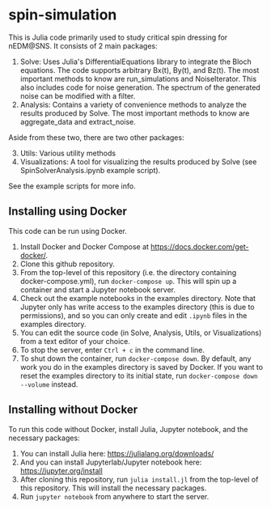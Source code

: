 # spin-simulation

This is Julia code primarily used to study critical spin dressing for nEDM@SNS. It consists of 2 main packages:

1. Solve: Uses Julia's DifferentialEquations library to integrate the Bloch equations. The code supports arbitrary Bx(t), By(t), and Bz(t).
    The most important methods to know are run_simulations and NoiseIterator.
    This also includes code for noise generation. The spectrum of the generated noise can be modified with a filter.
2. Analysis: Contains a variety of convenience methods to analyze the results produced by Solve.
    The most important methods to know are aggregate_data and extract_noise.
    
Aside from these two, there are two other packages:

3. Utils: Various utility methods
4. Visualizations: A tool for visualizing the results produced by Solve (see SpinSolverAnalysis.ipynb example script).

See the example scripts for more info.

## Installing using Docker
This code can be run using Docker.
1. Install Docker and Docker Compose at https://docs.docker.com/get-docker/.
2. Clone this github repository.
3. From the top-level of this repository (i.e. the directory containing docker-compose.yml), run `docker-compose up`. This will spin up a container and start a Jupyter notebook server. 
4. Check out the example notebooks in the examples directory. Note that Jupyter only has write access to the examples directory (this is due to permissions), and so you can only create and edit `.ipynb` files in the examples directory.
5. You can edit the source code (in Solve, Analysis, Utils, or Visualizations) from a text editor of your choice.
6. To stop the server, enter `Ctrl + c` in the command line.
7. To shut down the container, run `docker-compose down`. By default, any work you do in the examples directory is saved by Docker. If you want to reset the examples directory to its initial state, run `docker-compose down --volume` instead.

## Installing without Docker
To run this code without Docker, install Julia, Jupyter notebook, and the necessary packages:
1. You can install Julia here: https://julialang.org/downloads/
2. And you can install Jupyterlab/Jupyter notebook here: https://jupyter.org/install
3. After cloning this repository, run `julia install.jl` from the top-level of this repository. This will install the necessary packages.
4. Run `jupyter notebook` from anywhere to start the server.